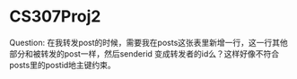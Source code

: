 # CS307Proj2

Question:
在我转发post的时候，需要我在posts这张表里新增一行，这一行其他部分和被转发的post一样，然后senderid 变成转发者的id么？这样好像不符合posts里的postid地主键约束。
